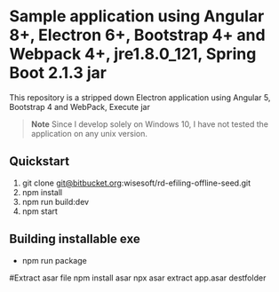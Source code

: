 # Sample application using Angular 8+, Electron 6+, Bootstrap 4+ and Webpack 4+, jre1.8.0_121, Spring Boot 2.1.3 jar

This repository is a stripped down Electron application using Angular 5, Bootstrap 4 and WebPack, Execute jar

> **Note**
> Since I develop solely on Windows 10, I have not tested the application on any unix version.

## Quickstart
 1. git clone git@bitbucket.org:wisesoft/rd-efiling-offline-seed.git
 2. npm install
 3. npm run build:dev
 4. npm start

## Building installable exe
 - npm run package


#Extract asar file
npm install asar
npx asar extract app.asar destfolder